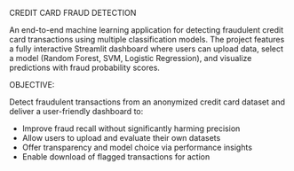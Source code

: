CREDIT CARD FRAUD DETECTION

An end-to-end machine learning application for detecting fraudulent credit card transactions using multiple classification models.
The project features a fully interactive Streamlit dashboard where users can upload data, select a model (Random Forest, SVM, Logistic Regression), and visualize predictions with fraud probability scores.

OBJECTIVE: 

Detect fraudulent transactions from an anonymized credit card dataset and deliver a user-friendly dashboard to:

- Improve fraud recall without significantly harming precision
- Allow users to upload and evaluate their own datasets
- Offer transparency and model choice via performance insights
- Enable download of flagged transactions for action

